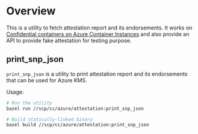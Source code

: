 # Overview

This is a utility to fetch attestation report and its endorsements.
It works on [Confidential containers on Azure Container Instances](https://learn.microsoft.com/en-gb/azure/container-instances/container-instances-confidential-overview) and also provide an API to provide fake attestation for testing purpose.

## print_snp_json

`print_snp_json` is a utility to print attestation report and its endorsements that can be used for Azure KMS.

Usage:

```bash
# Run the utility
bazel run //scp/cc/azure/attestation:print_snp_json

# Build statically-linked binary
bazel build //scp/cc/azure/attestation:print_snp_json
```
